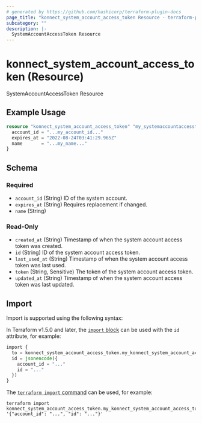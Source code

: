 ```yaml
---
# generated by https://github.com/hashicorp/terraform-plugin-docs
page_title: "konnect_system_account_access_token Resource - terraform-provider-konnect"
subcategory: ""
description: |-
  SystemAccountAccessToken Resource
---
```


# konnect_system_account_access_token (Resource)

SystemAccountAccessToken Resource

## Example Usage

```terraform
resource "konnect_system_account_access_token" "my_systemaccountaccesstoken" {
  account_id = "...my_account_id..."
  expires_at = "2022-08-24T03:41:29.965Z"
  name       = "...my_name..."
}
```

<!-- schema generated by tfplugindocs -->
## Schema

### Required

- `account_id` (String) ID of the system account.
- `expires_at` (String) Requires replacement if changed.
- `name` (String)

### Read-Only

- `created_at` (String) Timestamp of when the system account access token was created.
- `id` (String) ID of the system account access token.
- `last_used_at` (String) Timestamp of when the system account access token was last used.
- `token` (String, Sensitive) The token of the system account access token.
- `updated_at` (String) Timestamp of when the system account access token was last updated.

## Import

Import is supported using the following syntax:

In Terraform v1.5.0 and later, the [`import` block](https://developer.hashicorp.com/terraform/language/import) can be used with the `id` attribute, for example:

```terraform
import {
  to = konnect_system_account_access_token.my_konnect_system_account_access_token
  id = jsonencode({
    account_id = "..."
    id = "..."
  })
}
```

The [`terraform import` command](https://developer.hashicorp.com/terraform/cli/commands/import) can be used, for example:

```shell
terraform import konnect_system_account_access_token.my_konnect_system_account_access_token '{"account_id": "...", "id": "..."}'
```

